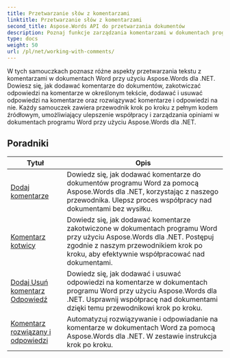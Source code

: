 ```yaml
---
title: Przetwarzanie słów z komentarzami
linktitle: Przetwarzanie słów z komentarzami
second_title: Aspose.Words API do przetwarzania dokumentów
description: Poznaj funkcje zarządzania komentarzami w dokumentach programu Word za pomocą Aspose.Words dla .NET. Dowiedz się, jak dodawać, usuwać, wyszukiwać i formatować komentarze, korzystając ze szczegółowych samouczków.
type: docs
weight: 50
url: /pl/net/working-with-comments/
---
```


W tych samouczkach poznasz różne aspekty przetwarzania tekstu z komentarzami w dokumentach Word przy użyciu Aspose.Words dla .NET. Dowiesz się, jak dodawać komentarze do dokumentów, zakotwiczać odpowiedzi na komentarze w określonym tekście, dodawać i usuwać odpowiedzi na komentarze oraz rozwiązywać komentarze i odpowiedzi na nie. Każdy samouczek zawiera przewodnik krok po kroku z pełnym kodem źródłowym, umożliwiający ulepszenie współpracy i zarządzania opiniami w dokumentach programu Word przy użyciu Aspose.Words dla .NET.

 ## Poradniki
| Tytuł | Opis |
| --- | --- |
| [Dodaj komentarze](./add-comments/) | Dowiedz się, jak dodawać komentarze do dokumentów programu Word za pomocą Aspose.Words dla .NET, korzystając z naszego przewodnika. Ulepsz proces współpracy nad dokumentami bez wysiłku. |
| [Komentarz kotwicy](./anchor-comment/) | Dowiedz się, jak dodawać komentarze zakotwiczone w dokumentach programu Word przy użyciu Aspose.Words dla .NET. Postępuj zgodnie z naszym przewodnikiem krok po kroku, aby efektywnie współpracować nad dokumentami. |
| [Dodaj Usuń komentarz Odpowiedź](./add-remove-comment-reply/) | Dowiedz się, jak dodawać i usuwać odpowiedzi na komentarze w dokumentach programu Word przy użyciu Aspose.Words dla .NET. Usprawnij współpracę nad dokumentami dzięki temu przewodnikowi krok po kroku. |
| [Komentarz rozwiązany i odpowiedzi](./comment-resolved-and-replies/) | Automatyzuj rozwiązywanie i odpowiadanie na komentarze w dokumentach Word za pomocą Aspose.Words dla .NET. W zestawie instrukcja krok po kroku. |